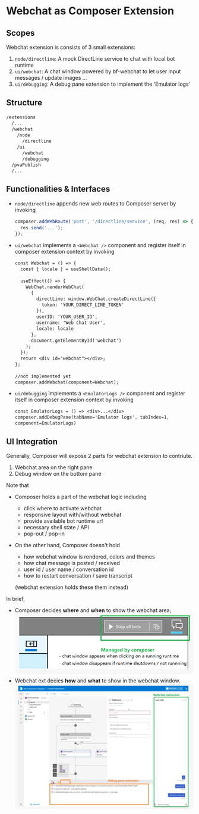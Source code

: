 # Webchat as Composer Extension

## Scopes
Webchat extension is consists of 3 small extensions:
1. `node/directline`: A mock DirectLine service to chat with local bot runtime
2. `ui/webchat`: A chat window powered by bf-webchat to let user input messages / update images ...
3. `ui/debugging`: A debug pane extension to implement the 'Emulator logs'

## Structure
```
/extensions
  /...
  /webchat
    /node
      /directline
    /ui
      /webchat
      /debugging
  /pvaPublish
  /...
```

## Functionalities & Interfaces
- `node/directline` appends new web routes to Composer server by invoking
  ```ts
  composer.addWebRoute('post', '/directline/service', (req, res) => {
    res.send('...');
  });
  ```
- `ui/webchat` implements a `<Webchat />` component and register itself in composer extension context by invoking
  ```tsx
  const Webchat = () => {
    const { locale } = useShellData();

    useEffect(() => {
      WebChat.renderWebChat(
        {
          directLine: window.WebChat.createDirectLine({
            token: 'YOUR_DIRECT_LINE_TOKEN'
          }),
          userID: 'YOUR_USER_ID',
          username: 'Web Chat User',
          locale: locale
        },
        document.getElementById('webchat')
      );
    });
    return <div id="webchat"></div>;
  };

  //not implemented yet
  composer.addWebchat(component=Webchat);
  ```
- `ui/debugging` implements a `<EmulatorLogs />` component and register itself in composer extension context by invoking
  ```tsx
  const EmulatorLogs = () => <div>...</div>
  composer.addDebugPane(tabName='Emulator logs', tabIndex=1, component=EmulatorLogs)
  ```

## UI Integration
Generally, Composer will expose 2 parts for webchat extension to contriute.
1. Webchat area on the right pane
2. Debug window on the bottom pane

Note that
- Composer holds a part of the webchat logic including

  - click where to activate webchat
  - responsive layout with/without webchat
  - provide available bot runtime url
  - necessary shell state / API
  - pop-out / pop-in
- On the other hand, Composer doesn't hold
  - how webchat window is rendered, colors and themes
  - how chat message is posted / received
  - user id / user name / conversation id
  - how to restart conversation / save transcript

  (webchat extension holds these them instead)

In brief,
- Composer decides **where** and **when** to show the webchat area;
  ![image](webchat-composer-part.png)
- Webchat ext decies **how** and **what** to show in the webchat window.
  ![image](webchat-ext.JPG)
